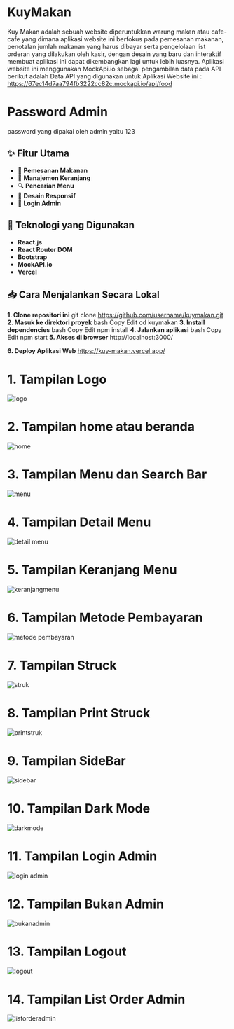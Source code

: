 # KuyMakan
Kuy Makan adalah sebuah website diperuntukkan warung makan atau cafe-cafe yang dimana aplikasi website ini berfokus pada pemesanan makanan, penotalan jumlah makanan yang harus dibayar serta pengelolaan list orderan yang dilakukan oleh kasir, dengan desain yang baru dan interaktif membuat aplikasi ini dapat dikembangkan lagi untuk lebih luasnya. Aplikasi website ini menggunakan MockApi.io sebagai pengambilan data pada API berikut adalah Data API yang digunakan untuk Aplikasi Website ini : https://67ec14d7aa794fb3222cc82c.mockapi.io/api/food 

# Password Admin
password yang dipakai oleh admin yaitu 123



## ✨ Fitur Utama

- 🧾 **Pemesanan Makanan**
- 🛒 **Manajemen Keranjang**
- 🔍 **Pencarian Menu**
- 📱 **Desain Responsif** 
- 🔐 **Login Admin** 



## 📌 Teknologi yang Digunakan

- **React.js**
- **React Router DOM**
- **Bootstrap**
- **MockAPI.io**
- **Vercel**

  
## 📥 Cara Menjalankan Secara Lokal
**1. Clone repositori ini** 
git clone https://github.com/username/kuymakan.git
**2. Masuk ke direktori proyek**
bash
Copy
Edit
cd kuymakan
**3. Install dependencies**
bash
Copy
Edit
npm install
**4. Jalankan aplikasi**
bash
Copy
Edit
npm start
**5. Akses di browser**
http://localhost:3000/

**6. Deploy Aplikasi Web**
https://kuy-makan.vercel.app/


# 1. Tampilan Logo
![logo](https://github.com/user-attachments/assets/61eb19bc-062f-4b9a-9bc5-9fe135f47d70)



# 2. Tampilan home atau beranda
![home](https://github.com/user-attachments/assets/696f7133-bdc3-4abe-9cab-d1cecfdcb2ce)


# 3. Tampilan Menu dan Search Bar
![menu](https://github.com/user-attachments/assets/d1360ea9-a638-496a-b8a1-2e8bb3065c8f)



# 4. Tampilan Detail Menu
![detail menu](https://github.com/user-attachments/assets/e8e11a03-c271-4223-aa26-c3b2a35df4b4)



# 5. Tampilan Keranjang Menu
![keranjangmenu](https://github.com/user-attachments/assets/448b9987-ecbf-4204-87ff-f141fcdc2933)



# 6. Tampilan Metode Pembayaran
![metode pembayaran](https://github.com/user-attachments/assets/2ae92ec5-26bf-47d0-b7e3-842c801e80dc)



# 7. Tampilan Struck
![struk](https://github.com/user-attachments/assets/bd65799b-f1a4-4ca9-8880-dd3d5390b026)




# 8. Tampilan Print Struck
![printstruk](https://github.com/user-attachments/assets/6bb87d45-9203-4592-b260-ba9e26457a3c)



# 9. Tampilan SideBar
![sidebar](https://github.com/user-attachments/assets/8c4a97d8-3157-4bcc-bf39-3aba4fef3d17)




# 10. Tampilan Dark Mode
![darkmode](https://github.com/user-attachments/assets/5389f35c-d698-47a5-a764-3d021df22132)




# 11. Tampilan Login Admin
![login admin](https://github.com/user-attachments/assets/536d897b-93cb-431f-8014-a05b118752d5)




# 12. Tampilan Bukan Admin
![bukanadmin](https://github.com/user-attachments/assets/73e5eca1-049b-451a-bd05-19f0161e43a5)



# 13. Tampilan Logout
![logout](https://github.com/user-attachments/assets/d0fae97c-8799-49d2-8126-d319cd4c7961)



# 14. Tampilan List Order Admin
![listorderadmin](https://github.com/user-attachments/assets/493c84c3-bead-4d05-be61-f6d72fb10308)

